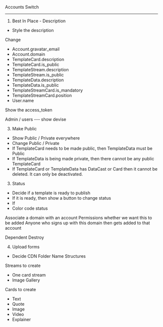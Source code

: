 Accounts Switch

---

1. Best In Place - Description
- Style the description

Change
- Account.gravatar_email
- Account.domain
- TemplateCard.description
- TemplateCard.is_public
- TemplateStream.description
- TemplateStream.is_public
- TemplateData.description
- TemplateData.is_public
- TemplateStreamCard.is_mandatory
- TemplateStreamCard.position
- User.name

Show the access_token

Admin / users --- show devise

3. Make Public
- Show Public / Private everywhere
- Change Public / Private
- If TemplateCard needs to be made public, then TemplateData must be Public
- If TemplateData is being made private, then there cannot be any public TemplateCard
- If TemplateCard or TemplateData has DataCast or Card then it cannot be deleted. It can only be deactivated.

3. Status
- Decide if a template is ready to publish
- If it is ready, then show a button to change status
- If
- Color code status

Associate a domain with an account
Permissions whether we want this to be added
Anyone who signs up with this domain then gets added to that account

Dependent Destroy

4. Upload forms
- Decide CDN Folder Name Structures

Streams to create
- One card stream
- Image Gallery

Cards to create
- Text
- Quote
- Image
- Video
- Explainer